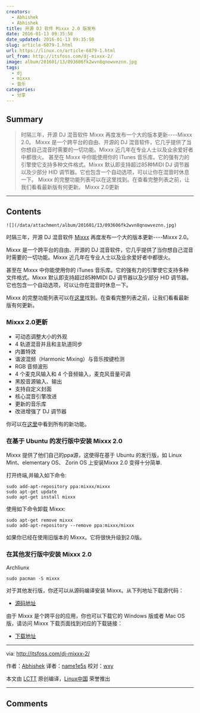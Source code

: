 ```yaml
---
creators:
  - Abhishek
  - Abhishek
title: 开源 DJ 软件 Mixxx 2.0 版发布
date: 2016-01-13 09:35:58
date_updated: 2016-01-13 09:35:58
slug: article-6879-1.html
url: https://linux.cn/article-6879-1.html
url_from: http://itsfoss.com/dj-mixxx-2/
image: album/201601/13/093606fk2wvn8qnowveznn.jpg
tags:
  - dj
  - mixxx
  - 音乐
categories:
  - 分享
---
```


## Summary

> 时隔三年，开源 DJ 混音软件 Mixxx 再度发布一个大的版本更新----Mixxx 2.0。 Mixxx 是一个跨平台的自由、开源的 DJ 混音软件，它几乎提供了当你想自己混音时需要的一切功能。Mixxx 近几年在专业人士以及业余爱好者中都很火。 甚至在 Mixxx 中你能使用你的 iTunes 音乐库。它的强有力的引擎使它支持多种文件格式。Mixxx 默认即支持超过85种MIDI DJ 调节器以及少部分 HID 调节器。它也包含一个自动选项，可以让你在混音时休息一下。 Mixxx 的完整功能列表可以在这里找到。在查看完整列表之前，让我们看看最新版有何更新。 Mixxx 2.0更新

***

<!-- more -->

## Contents

`![](/data/attachment/album/201601/13/093606fk2wvn8qnowveznn.jpg)`

时隔三年，开源 DJ 混音软件 [Mixxx](http://mixxx.org/) 再度发布一个大的版本更新----Mixxx 2.0。

Mixxx 是一个跨平台的自由、开源的 DJ 混音软件，它几乎提供了当你想自己混音时需要的一切功能。Mixxx 近几年在专业人士以及业余爱好者中都很火。

甚至在 Mixxx 中你能使用你的 iTunes 音乐库。它的强有力的引擎使它支持多种文件格式。Mixxx 默认即支持超过85种MIDI DJ 调节器以及少部分 HID 调节器。它也包含一个自动选项，可以让你在混音时休息一下。

Mixxx 的完整功能列表可以在[这里](http://mixxx.org/features/)找到。在查看完整列表之前，让我们看看最新版有何更新。

### Mixxx 2.0更新

* 可动态调整大小的外观
* 4 轨道混音并且和主轨道同步
* 内置特效
* 谐波混频（Harmonic Mixing）与音乐按键检测
* RGB 音频波形
* 4 个麦克风输入和 4 个音频输入，麦克风音量可调
* 黑胶音源输入、输出
* 支持自定义封面
* 核心混音引擎改进
* 更新的音乐库
* 改进增强了 DJ 调节器

你可以在[这里](http://mixxx.org/whats-new-in-mixxx-2-0/)中看到所有的新功能。

### 在基于 Ubuntu 的发行版中安装 Mixxx 2.0

Mixxx 提供了他们自己的ppa源，这使得在基于 Ubuntu 的发行版，如 Linux Mint、elementary OS、 Zorin OS 上安装Mixxx 2.0 变得十分简单.

打开终端,并输入如下命令:

```shell
sudo add-apt-repository ppa:mixxx/mixxx
sudo apt-get update
sudo apt-get install mixxx
```

使用如下命令卸载 Mixxx:

```shell
sudo apt-get remove mixxx
sudo add-apt-repository --remove ppa:mixxx/mixxx
```

如果你已经在使用旧版本的 Mixxx。它将很快升级到2.0版。

### 在其他发行版中安装 Mixxx 2.0

Archliunx

```shell
sudo pacman -S mixxx
```

对于其他发行版，你还可以从源码编译安装 Mixxx。从下列地址下载源代码：

* [源码地址](http://downloads.mixxx.org/mixxx-2.0.0/mixxx-2.0.0-src.tar.gz)

由于 Mixxx 是个跨平台的应用，你也可以下载它的 Windows 版或者 Mac OS 版，请访问 Mixxx 下载页面找到对应的下载链接：

* [下载地址](http://mixxx.org/download/)

---

via: <http://itsfoss.com/dj-mixxx-2/>

作者：[Abhishek](http://itsfoss.com/author/abhishek/) 译者：[name1e5s](https://github.com/name1e5s) 校对：[wxy](https://github.com/wxy)

本文由 [LCTT](https://github.com/LCTT/TranslateProject) 原创编译，[Linux中国](https://linux.cn/) 荣誉推出

***

## Comments
